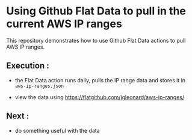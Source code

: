 # Using Github Flat Data to pull in the current AWS IP ranges

This repository demonstrates how to use Github Flat Data actions to pull AWS IP ranges.


## Execution :

- the Flat Data action runs daily, pulls the IP range data and stores it in `aws-ip-ranges.json`

- view the data using https://flatgithub.com/jgleonard/aws-ip-ranges/


## Next :

- do something useful with the data

